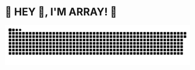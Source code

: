   # 🚀 **HEY 👋, I'M ARRAY!** 🚀



![GitHub Snake](https://raw.githubusercontent.com/kiwi-exe/kiwi-exe/output/github-contribution-grid-snake-dark.svg)
